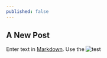 ```yaml
---
published: false
---
```

## A New Post

Enter text in [Markdown](http://daringfireball.net/projects/markdown/). Use the ![test]({{site.baseurl}}/assets/images/favicon-16x16.png)


